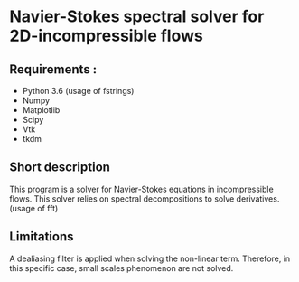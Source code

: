# Navier-Stokes spectral solver for 2D-incompressible flows

## Requirements :

- Python 3.6 (usage of fstrings)
- Numpy
- Matplotlib
- Scipy
- Vtk
- tkdm


## Short description

This program is a solver for Navier-Stokes equations in incompressible flows. This solver relies on spectral decompositions to solve derivatives.(usage of fft)

## Limitations 

A dealiasing filter is applied when solving the non-linear term. Therefore, in this specific case, small scales phenomenon are not solved.

